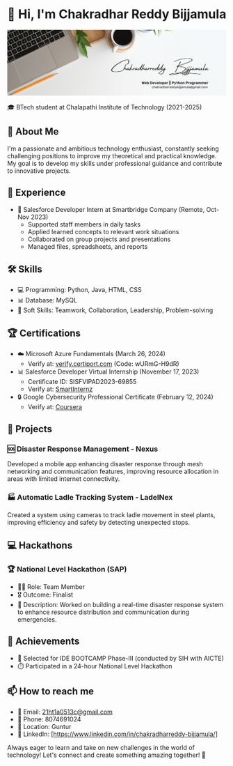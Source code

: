 

<!--
**chakri513/chakri513** is a ✨ _special_ ✨ repository because its `README.md` (this file) appears on your GitHub profile.

Here are some ideas to get you started:

- 🔭 I’m currently working on ...
- 🌱 I’m currently learning ...
- 👯 I’m looking to collaborate on ...
- 🤔 I’m looking for help with ...
- 💬 Ask me about ...
- 📫 How to reach me: ...
- 😄 Pronouns: ...
- ⚡ Fun fact: ...
-->
# 👋 Hi, I'm Chakradhar Reddy Bijjamula
![Chakri_Banner](Chakri_Banner.jpg)

🎓 BTech student at Chalapathi Institute of Technology (2021-2025)

## 🚀 About Me
I'm a passionate and ambitious technology enthusiast, constantly seeking challenging positions to improve my theoretical and practical knowledge. My goal is to develop my skills under professional guidance and contribute to innovative projects.

## 💼 Experience
- 🏢 Salesforce Developer Intern at Smartbridge Company (Remote, Oct-Nov 2023)
  - Supported staff members in daily tasks
  - Applied learned concepts to relevant work situations
  - Collaborated on group projects and presentations
  - Managed files, spreadsheets, and reports

## 🛠️ Skills
- 💻 Programming: Python, Java, HTML, CSS
- 📊 Database: MySQL
- 🤝 Soft Skills: Teamwork, Collaboration, Leadership, Problem-solving

## 🏆 Certifications
- ☁️ Microsoft Azure Fundamentals (March 26, 2024)
  - Verify at: [verify.certiport.com](https://verify.certiport.com) (Code: wURmG-H9dR)
- 📊 Salesforce Developer Virtual Internship (November 17, 2023)
  - Certificate ID: SISFVIPAD2023-69855
  - Verify at: [SmartInternz](https://smartinternz.com/internships/salesforce_certificates/a41d6c84b02ed2e06f537ad90ec273f7)
- 🔒 Google Cybersecurity Professional Certificate (February 12, 2024)
  - Verify at: [Coursera](https://coursera.org/verify/professional-cert/JDJP6ACYEXZV)

## 🚧 Projects
### 🆘 Disaster Response Management - Nexus
Developed a mobile app enhancing disaster response through mesh networking and communication features, improving resource allocation in areas with limited internet connectivity.

### 🏭 Automatic Ladle Tracking System - LadelNex
Created a system using cameras to track ladle movement in steel plants, improving efficiency and safety by detecting unexpected stops.

## 💻 Hackathons
### 🏆 National Level Hackathon (SAP)
- 🧑‍💻 Role: Team Member
- 🎖️ Outcome: Finalist
- 📝 Description: Worked on building a real-time disaster response system to enhance resource distribution and communication during emergencies.

## 🏅 Achievements
- 🚀 Selected for IDE BOOTCAMP Phase-III (conducted by SIH with AICTE)
- ⏱️ Participated in a 24-hour National Level Hackathon

## 📫 How to reach me
- 📧 Email: 21ht1a0513c@gmail.com
- 📱 Phone: 8074691024
- 📍 Location: Guntur
- 💼 LinkedIn: [https://www.linkedin.com/in/chakradharreddy-bijjamula/]

Always eager to learn and take on new challenges in the world of technology! Let's connect and create something amazing together! 🌟
